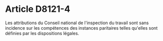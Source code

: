 # Article D8121-4

  
Les attributions du Conseil national de l'inspection du travail sont sans incidence sur les compétences des instances paritaires telles qu'elles sont définies par les dispositions légales.